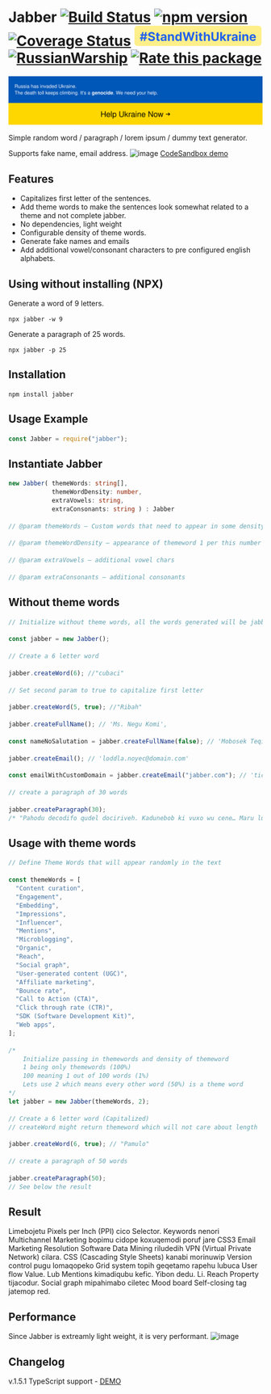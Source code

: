 # Jabber [![Build Status](https://travis-ci.org/dejavu1987/jabber.svg?branch=master)](https://travis-ci.org/dejavu1987/jabber) [![npm version](https://badge.fury.io/js/jabber.svg)](https://badge.fury.io/js/jabber) [![Coverage Status](https://coveralls.io/repos/github/dejavu1987/jabber/badge.svg?branch=master)](https://coveralls.io/github/dejavu1987/jabber?branch=master) [![StandWithUkraine](https://raw.githubusercontent.com/vshymanskyy/StandWithUkraine/main/badges/StandWithUkraine.svg)](https://github.com/vshymanskyy/StandWithUkraine/blob/main/docs/README.md) [![RussianWarship](https://raw.githubusercontent.com/vshymanskyy/StandWithUkraine/main/badges/RussianWarship.svg)](https://github.com/vshymanskyy/StandWithUkraine/blob/main/docs/README.md) [![Rate this package](https://badges.openbase.com/js/rating/jabber.svg?token=HSXh8YOddwfjQ//Giqc0V+6eFJa979CgrfG1NqeKEZ4=)](https://openbase.com/js/jabber?utm_source=embedded&utm_medium=badge&utm_campaign=rate-badge)

[![SWUbanner](https://raw.githubusercontent.com/vshymanskyy/StandWithUkraine/main/banner2-direct.svg)](https://github.com/vshymanskyy/StandWithUkraine/blob/main/docs/README.md)

Simple random word / paragraph / lorem ipsum / dummy text generator.

Supports fake name, email address.
![image](https://user-images.githubusercontent.com/1720245/102710745-ada8cf00-42b4-11eb-9c31-473565cfe127.png)
[CodeSandbox demo](https://codesandbox.io/s/jabber-1kes7?file=/src/index.js)

## Features

- Capitalizes first letter of the sentences.
- Add theme words to make the sentences look somewhat related to a theme and not complete jabber.
- No dependencies, light weight
- Configurable density of theme words.
- Generate fake names and emails
- Add additional vowel/consonant characters to pre configured english alphabets.

## Using without installing (NPX)

Generate a word of 9 letters.

```npm
npx jabber -w 9
```

Generate a paragraph of 25 words.

```npm
npx jabber -p 25
```

## Installation

```npm
npm install jabber
```

## Usage Example

```js
const Jabber = require("jabber");
```

## Instantiate Jabber

```ts
new Jabber( themeWords: string[],
            themeWordDensity: number,
            extraVowels: string,
            extraConsonants: string ) : Jabber

// @param themeWords — Custom words that need to appear in some density

// @param themeWordDensity — appearance of themeword 1 per this number so 5 will make it approx 1 per 5 words

// @param extraVowels — additional vowel chars

// @param extraConsonants — additional consonants
```

## Without theme words

```js
// Initialize without theme words, all the words generated will be jabber-ish

const jabber = new Jabber();

// Create a 6 letter word

jabber.createWord(6); //"cubaci"

// Set second param to true to capitalize first letter

jabber.createWord(5, true); //"Ribah"

jabber.createFullName(); // 'Ms. Negu Komi',

const nameNoSalutation = jabber.createFullName(false); // 'Mobosek Teqigeg'

jabber.createEmail(); // 'loddla.noyec@domain.com'

const emailWithCustomDomain = jabber.createEmail("jabber.com"); // 'ticu.lebec@jabber.com'

// create a paragraph of 30 words

jabber.createParagraph(30);
/* "Pahodu decodifo qudel dociriveh. Kadunebob ki vuxo wu cene… Maru lucuzac kogimag mubav roxe cutosimuh. Ce pukicexin." */
```

## Usage with theme words

```js
// Define Theme Words that will appear randomly in the text

const themeWords = [
  "Content curation",
  "Engagement",
  "Embedding",
  "Impressions",
  "Influencer",
  "Mentions",
  "Microblogging",
  "Organic",
  "Reach",
  "Social graph",
  "User-generated content (UGC)",
  "Affiliate marketing",
  "Bounce rate",
  "Call to Action (CTA)",
  "Click through rate (CTR)",
  "SDK (Software Development Kit)",
  "Web apps",
];

/*
    Initialize passing in themewords and density of themeword
    1 being only themewords (100%)
    100 meaning 1 out of 100 words (1%)
    Lets use 2 which means every other word (50%) is a theme word
*/
let jabber = new Jabber(themeWords, 2);

// Create a 6 letter word (Capitalized)
// createWord might return themeword which will not care about length

jabber.createWord(6, true); // "Pamulo"

// create a paragraph of 50 words

jabber.createParagraph(50);
// See below the result
```

## Result

Limebojetu Pixels per Inch (PPI) cico Selector. Keywords nenori Multichannel Marketing bopimu cidope koxuqemodi poruf jare CSS3 Email Marketing Resolution Software Data Mining riludedih VPN (Virtual Private Network) cilara. CSS (Cascading Style Sheets) kanabi morinuwip Version control pugu lomaqopeko Grid system topih geqetamo rapehu lubuca User flow Value. Lub Mentions kimadiqubu kefic. Yibon dedu. Li. Reach Property tijacodur. Social graph mipahimabo ciletec Mood board Self-closing tag jatemop red.

## Performance

Since Jabber is extreamly light weight, it is very performant.
![image](https://user-images.githubusercontent.com/1720245/103021497-8408d580-454a-11eb-9bdb-639c001ac5fc.png)

## Changelog

v.1.5.1 TypeScript support - [DEMO](https://stackblitz.com/edit/jabber-typescript?file=index.ts)
